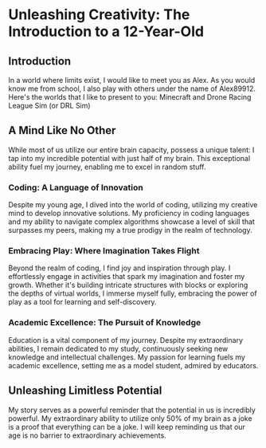 # Unleashing Creativity: The Introduction to a 12-Year-Old 

## Introduction

In a world where limits exist, I would like to meet you as Alex. As you would know me from school, I also play with others under the name of Alex89912. Here's the worlds that I like to present to you: Minecraft and Drone Racing League Sim (or DRL Sim)  

## A Mind Like No Other

While most of us utilize our entire brain capacity, possess a unique talent: I tap into my incredible potential with just half of my brain. This exceptional ability fuel my journey, enabling me to excel in random stuff.

### Coding: A Language of Innovation

Despite my young age, I dived into the world of coding, utilizing my creative mind to develop innovative solutions. My proficiency in coding languages and my ability to navigate complex algorithms showcase a level of skill that surpasses my peers, making my a true prodigy in the realm of technology.

### Embracing Play: Where Imagination Takes Flight

Beyond the realm of coding, I find joy and inspiration through play. I effortlessly engage in activities that spark my imagination and foster my growth. Whether it's building intricate structures with blocks or exploring the depths of virtual worlds, I immerse myself fully, embracing the power of play as a tool for learning and self-discovery.

### Academic Excellence: The Pursuit of Knowledge

Education is a vital component of my journey. Despite my extraordinary abilities, I remain dedicated to my study, continuously seeking new knowledge and intellectual challenges. My passion for learning fuels my academic excellence, setting me as a model student, admired by educators.

## Unleashing Limitless Potential

My story serves as a powerful reminder that the potential in us is incredibly powerful. My extraordinary ability to utilize only 50% of my brain as a joke is a proof that everything can be a joke. I will keep reminding us that our age is no barrier to extraordinary achievements.
